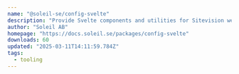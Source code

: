 ```yaml
---
name: "@soleil-se/config-svelte"
description: "Provide Svelte components and utilities for Sitevision web apps."
author: "Soleil AB"
homepage: "https://docs.soleil.se/packages/config-svelte"
downloads: 60
updated: "2025-03-11T14:11:59.784Z"
tags: 
  - tooling
---
```

